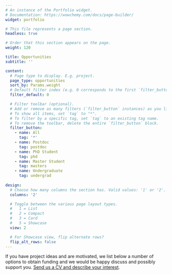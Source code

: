 ```yaml
---
# An instance of the Portfolio widget.
# Documentation: https://wowchemy.com/docs/page-builder/
widget: portfolio

# This file represents a page section.
headless: true

# Order that this section appears on the page.
weight: 120

title: Opportunities
subtitle: ''

content:
  # Page type to display. E.g. project.
  page_type: opportunities
  sort_by: Params.weight
  # Default filter index (e.g. 0 corresponds to the first `filter_button` instance below).
  filter_default: 0

  # Filter toolbar (optional).
  # Add or remove as many filters (`filter_button` instances) as you like.
  # To show all items, set `tag` to "*".
  # To filter by a specific tag, set `tag` to an existing tag name.
  # To remove the toolbar, delete the entire `filter_button` block.
  filter_button:
    - name: All
      tag: '*'
    - name: Postdoc
      tag: postdoc
    - name: PhD Student
      tag: phd
    - name: Master Student
      tag: masters
    - name: Undergraduate
      tag: undergrad
      
design:
  # Choose how many columns the section has. Valid values: '1' or '2'.
  columns: '2'

  # Toggle between the various page layout types.
  #   1 = List
  #   2 = Compact
  #   3 = Card
  #   5 = Showcase
  view: 2

  # For Showcase view, flip alternate rows?
  flip_alt_rows: false
---
```

If you have project ideas and are motivated, we list below a number of options 
to obtain funding and we would be happy discuss and possibly support you. [Send us a CV and describe your interest](#contact).
